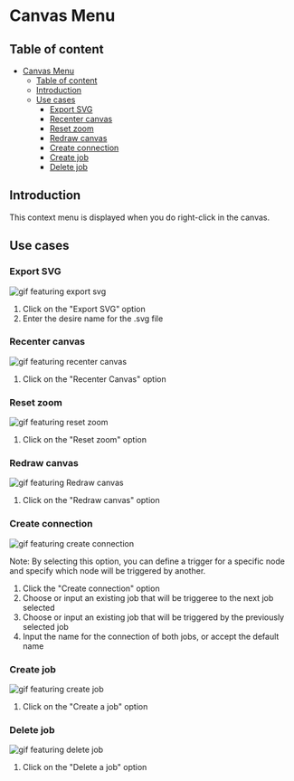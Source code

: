 # Canvas Menu<a id="canvas-menu"></a>

## Table of content<a id="table-of-content"></a>
- [Canvas Menu](#canvas-menu)
	- [Table of content](#table-of-content)
	- [Introduction](#introduction)
	- [Use cases](#use-cases)
		- [Export SVG](#export-svg)
		- [Recenter canvas](#recenter-canvas)
		- [Reset zoom](#reset-zoom)
		- [Redraw canvas](#redraw-canvas)
		- [Create connection](#create-connection)
		- [Create job](#create-job)
		- [Delete job](#delete-job)

## Introduction<a id="introduction"></a>
This context menu is displayed when you do right-click in the canvas.

## Use cases<a id="use-cases"></a>

### Export SVG<a id="export-svg"></a>

![gif featuring export svg](./assets/export-svg.gif)

1. Click on the "Export SVG" option
2. Enter the desire name for the .svg file

### Recenter canvas<a id="recenter-canvas"></a>

![gif featuring recenter canvas](./assets/recenter-canvas.gif)

1. Click on the "Recenter Canvas" option

### Reset zoom<a id="reset-zoom"></a>

![gif featuring reset zoom](./assets/reset-zoom.gif)

1. Click on the "Reset zoom" option

### Redraw canvas<a id="redraw-canvas"></a>

![gif featuring Redraw canvas](./assets/redraw-canvas.gif)

1. Click on the "Redraw canvas" option
### Create connection<a id="create-connection"></a>

![gif featuring create connection](./assets/create-connection.gif)

Note: By selecting this option, you can define a trigger for a specific node and specify which node will be triggered by another.

1. Click the "Create connection" option
2. Choose or input an existing job that will be triggeree to the next job selected
3. Choose or input an existing job that will be triggered by the previously selected job
4. Input the name for the connection of both jobs, or accept the default name

### Create job<a id="create-job"></a>

![gif featuring create job](./assets/create-job.gif)

1. Click on the "Create a job" option
### Delete job<a id="delete-job"></a>

![gif featuring delete job](./assets/delete-job.gif)

1. Click on the "Delete a job" option
